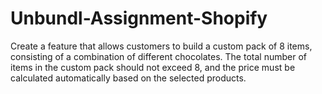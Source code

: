 # Unbundl-Assignment-Shopify
Create a feature that allows customers to build a custom pack of 8 items, consisting of a combination of different chocolates. The total number of items in the custom pack should not exceed 8, and the
price must be calculated automatically based on the selected products.
